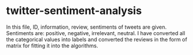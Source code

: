 # twitter-sentiment-analysis



In this file, ID, information, review, sentiments of tweets are given. 
Sentiments are: positive, negative, irrelevant, neutral.
I have converted all the categorical values into labels and converted the reviews in the form of matrix for fitting it into the algorithms.
